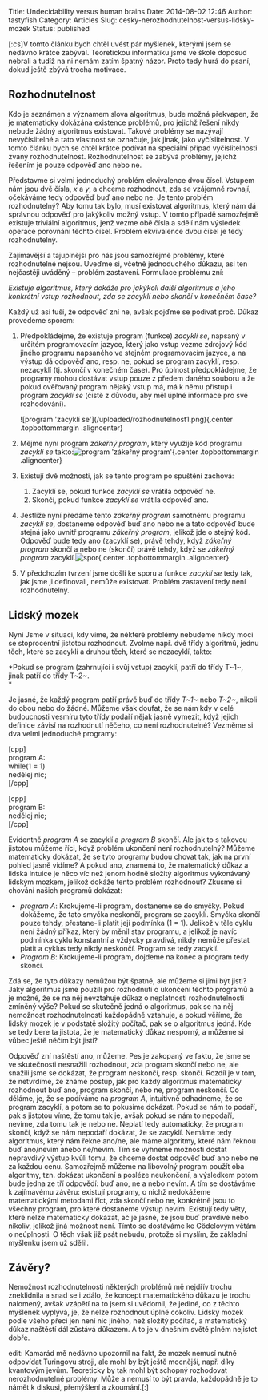 Title: Undecidability versus human brains
Date: 2014-08-02 12:46
Author: tastyfish
Category: Articles
Slug: cesky-nerozhodnutelnost-versus-lidsky-mozek
Status: published

\[:cs\]V tomto článku bych chtěl uvést pár myšlenek, kterými jsem se
nedávno krátce zabýval. Teoretickou informatiku jsme ve škole doposud
nebrali a tudíž na ni nemám zatím špatný názor. Proto tedy hurá do
psaní, dokud ještě zbývá trocha motivace.

Rozhodnutelnost
---------------

Kdo je seznámen s významem slova algoritmus, bude možná překvapen, že je
matematicky dokázána existence problémů, pro jejichž řešení nikdy nebude
žádný algoritmus existovat. Takové problémy se nazývají nevyčíslitelné a
tato vlastnost se označuje, jak jinak, jako vyčíslitelnost. V tomto
článku bych se chtěl krátce podívat na speciální případ vyčíslitelnosti
zvaný rozhodnutelnost. Rozhodnutelnost se zabývá problémy, jejichž
řešením je pouze odpověď ano nebo ne.

Představme si velmi jednoduchý problém ekvivalence dvou čísel. Vstupem
nám jsou dvě čísla, *x* a *y*, a chceme rozhodnout, zda se vzájemně
rovnají, očekáváme tedy odpověď buď ano nebo ne. Je tento problém
rozhodnutelný? Aby tomu tak bylo, musí existovat algoritmus, který nám
dá správnou odpověď pro jakýkoliv možný vstup. V tomto případě
samozřejmě existuje triviální algoritmus, jenž vezme obě čísla a sdělí
nám výsledek operace porovnání těchto čísel. Problém ekvivalence dvou
čísel je tedy rozhodnutelný.

Zajímavější a tajuplnější pro nás jsou samozřejmě problémy, které
rozhodnutelné nejsou. Uveďme si, včetně jednoduchého důkazu, asi ten
nejčastěji uváděný – problém zastavení. Formulace problému zní:

*Existuje algoritmus, který dokáže pro jakýkoli další algoritmus a jeho
konkrétní vstup rozhodnout, zda se zacyklí nebo skončí v konečném čase?*

Každý už asi tuší, že odpověď zní ne, avšak pojďme se podívat proč.
Důkaz provedeme sporem:

1.  Předpokládejme, že existuje program (funkce) *zacyklí se*, napsaný v
    určitém programovacím jazyce, který jako vstup vezme zdrojový kód
    jiného programu napsaného ve stejném programovacím jazyce, a na
    výstup dá odpověď ano, resp. ne, pokud se program zacyklí, resp.
    nezacyklí (tj. skončí v konečném čase). Pro úplnost předpokládejme,
    že programy mohou dostávat vstup pouze z předem daného souboru a že
    pokud ověřovaný program nějaký vstup má, má k němu přístup i program
    *zacyklí se* (čistě z důvodu, aby měl úplné informace pro
    své rozhodování).
    <p>
    ![program 'zacyklí se'](/uploaded/rozhodnutelnost1.png){.center
    .topbottommargin .aligncenter}
2.  Mějme nyní program *zákeřný program*, který využije kód programu
    *zacyklí se* takto:![program 'zákeřný
    program'](/uploaded/rozhodnutelnost2.png){.center .topbottommargin
    .aligncenter}
3.  Existují dvě možnosti, jak se tento program po spuštění zachová:
    1.  Zacyklí se, pokud funkce *zacyklí se* vrátila odpověď ne.
    2.  Skončí, pokud funkce *zacyklí se* vrátila odpověď ano.

4.  Jestliže nyní předáme tento *zákeřný program* samotnému programu
    *zacyklí se*, dostaneme odpověď buď ano nebo ne a tato odpověď bude
    stejná jako uvnitř programu *zákeřný program*, jelikož jde o
    stejný kód. Odpověď bude tedy ano (zacyklí se), právě tehdy, když
    *zákeřný program* skončí a nebo ne (skončí) právě tehdy, když se
    *zákeřný program*
    zacyklí.![spor](/uploaded/rozhodnutelnost3.png){.center
    .topbottommargin .aligncenter}
5.  V předchozím tvrzení jsme došli ke sporu a funkce *zacyklí se* tedy
    tak, jak jsme ji definovali, nemůže existovat. Problém zastavení
    tedy není rozhodnutelný.

Lidský mozek
------------

Nyní Jsme v situaci, kdy víme, že některé problémy nebudeme nikdy moci
se stoprocentní jistotou rozhodnout. Zvolme např. dvě třídy algoritmů,
jednu těch, které se zacyklí a druhou těch, které se nezacyklí, takto:

*Pokud se program (zahrnující i svůj vstup) zacyklí, patří do třídy
T~1~, jinak patří do třídy T~2~.  
*

Je jasné, že každý program patří právě buď do třídy *T~1~* nebo *T~2~*,
nikoli do obou nebo do žádné. Můžeme však doufat, že se nám kdy v celé
budoucnosti vesmíru tyto třídy podaří nějak jasně vymezit, když jejich
definice závisí na rozhodnutí něčeho, co není rozhodnutelné? Vezměme si
dva velmi jednoduché programy:

\[cpp\]  
program A:  
while(1 = 1)  
nedělej nic;  
\[/cpp\]

\[cpp\]  
program B:  
nedělej nic;  
\[/cpp\]

Evidentně *program A* se zacyklí a *program B* skončí. Ale jak to s
takovou jistotou můžeme říci, když problém ukončení není rozhodnutelný?
Můžeme matematicky dokázat, že se tyto programy budou chovat tak, jak na
první pohled jasně vidíme? A pokud ano, znamená to, že matematický důkaz
a lidská intuice je něco víc než jenom hodně složitý algoritmus
vykonávaný lidským mozkem, jelikož dokáže tento problém rozhodnout?
Zkusme si chování našich programů dokázat:

-   *program A*: Krokujeme-li program, dostaneme se do smyčky. Pokud
    dokážeme, že tato smyčka neskončí, program se zacyklí. Smyčka skončí
    pouze tehdy, přestane-li platit její podmínka (1 = 1). Jelikož v
    těle cyklu není žádný příkaz, který by měnil stav programu, a
    jelikož je navíc podmínka cyklu konstantní a vždycky pravdivá, nikdy
    nemůže přestat platit a cyklus tedy nikdy neskončí. Program se
    tedy zacyklí.
-   *Program B*: Krokujeme-li program, dojdeme na konec a program
    tedy skončí.

Zdá se, že tyto důkazy nemůžou být špatně, ale můžeme si jimi být jisti?
Jaký algoritmus jsme použili pro rozhodnutí o ukončení těchto programů a
je možné, že se na něj nevztahuje důkaz o neplatnosti rozhodnutelnosti
zmíněný výše? Pokud se skutečně jedná o algoritmus, pak se na něj
nemožnost rozhodnutelnosti každopádně vztahuje, a pokud věříme, že
lidský mozek je v podstatě složitý počítač, pak se o algoritmus jedná.
Kde se tedy bere ta jistota, že je matematický důkaz nesporný, a můžeme
si vůbec ještě něčím být jisti?

Odpověď zní naštěstí ano, můžeme. Pes je zakopaný ve faktu, že jsme se
ve skutečnosti nesnažili rozhodnout, zda program skončí nebo ne, ale
snažili jsme se dokázat, že program neskončí, resp. skončí. Rozdíl je v
tom, že netvrdíme, že známe postup, jak pro každý algoritmus matematicky
rozhodnout buď ano, program skončí, nebo ne, program neskončí. Co
děláme, je, že se podíváme na *program A*, intuitivně odhadneme, že se
program zacyklí, a potom se to pokusíme dokázat. Pokud se nám to podaří,
pak s jistotou víme, že tomu tak je, avšak pokud se nám to nepodaří,
nevíme, zda tomu tak je nebo ne. Neplatí tedy automaticky, že program
skončí, když se nám nepodaří dokázat, že se zacyklí. Nemáme tedy
algoritmus, který nám řekne ano/ne, ale máme algoritmy, které nám řeknou
buď ano/nevím anebo ne/nevím. Tím se vyhneme možnosti dostat nepravdivý
výstup kvůli tomu, že chceme dostat odpověď buď ano nebo ne za každou
cenu. Samozřejmě můžeme na libovolný program použít oba algoritmy, tzn.
dokázat ukončení a posléze neukončení, a výsledkem potom bude jedna ze
tří odpovědí: buď ano, ne a nebo nevím. A tím se dostáváme k zajímavému
závěru: existují programy, o nichž nedokážeme matematickými metodami
říct, zda skončí nebo ne, konkrétně jsou to všechny program, pro které
dostaneme výstup nevím. Existují tedy věty, které nelze matematicky
dokázat, ač je jasné, že jsou buď pravdivé nebo nikoliv, jelikož jiná
možnost není. Tímto se dostáváme ke Gödelovým větám o neúplnosti. O těch
však již psát nebudu, protože si myslím, že základní myšlenku jsem už
sdělil.

Závěry?
-------

Nemožnost rozhodnutelnosti některých problémů mě nejdřív trochu
zneklidnila a snad se i zdálo, že koncept matematického důkazu je trochu
nalomený, avšak vzápětí na to jsem si uvědomil, že jediné, co z těchto
myšlenek vyplývá, je, že nelze rozhodnout úplně cokoliv. Lidský mozek
podle všeho přeci jen není nic jiného, než složitý počítač, a
matematický důkaz naštěstí dál zůstává důkazem. A to je v dnešním světě
plném nejistot dobře.

edit: Kamarád mě nedávno upozornil na fakt, že mozek nemusí nutně
odpovídat Turingovu stroji, ale mohl by být ještě mocnější, např. díky
kvantovým jevům. Teoreticky by tak mohl být schopný rozhodovat
nerozhodnutelné problémy. Může a nemusí to být pravda, každopádně je to
námět k diskusi, přemýšlení a zkoumání.\[:\]
